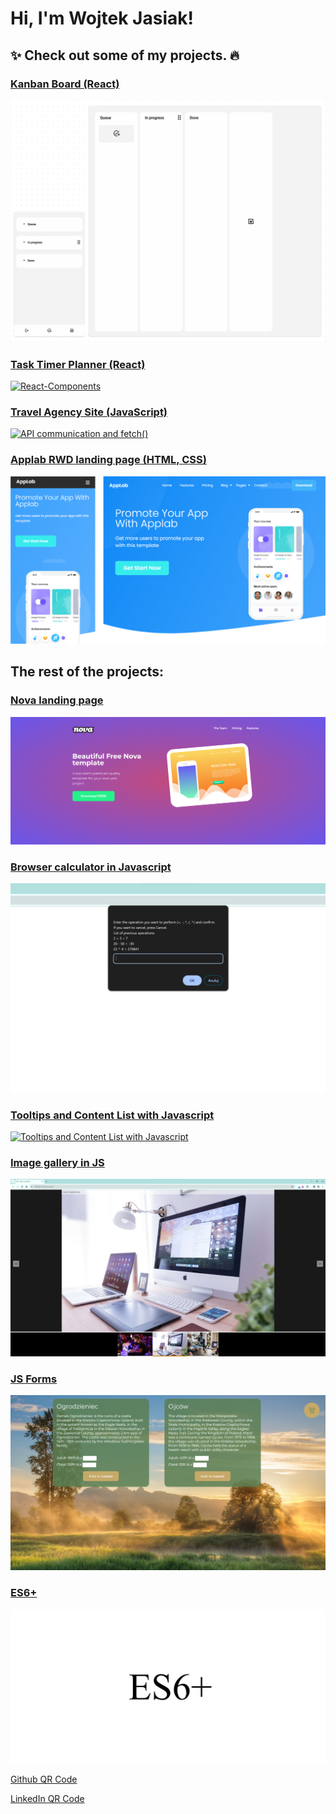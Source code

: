 # Hi, I'm Wojtek Jasiak!

## ✨ Check out some of my projects. 🔥

### [Kanban Board (React)](https://github.com/Typee8/kanban-board-ts)

[![Kanban-Board](https://github.com/Typee8/kanban-board-ts/blob/main/README-assets/project-img.png)](https://github.com/Typee8/kanban-board-ts)

### [Task Timer Planner (React)](https://github.com/Typee8/Task-Timer-Panel)

[![React-Components](https://github.com/Typee8/Task-Timer-Panel/blob/master/README-assets/project-img.png)](https://github.com/Typee8/Task-Timer-Panel)

### [Travel Agency Site (JavaScript)](https://github.com/Typee8/Travel-Agency-Site-JavaScript)

[![API communication and fetch()](https://github.com/Typee8/Travel-Agency-Site-JavaScript/blob/main/README-assets/project-img.png)](https://github.com/Typee8/Travel-Agency-Site-JavaScript)

### [Applab RWD landing page (HTML, CSS)](https://github.com/Typee8/Applab-RWD-landing-page)

[![Applab landing page](https://github.com/Typee8/Applab-RWD-landing-page/blob/main/README-assets/Applab.svg)](https://github.com/Typee8/Applab-RWD-landing-page)

## The rest of the projects:

### [Nova landing page](https://github.com/Typee8/Nova-landing-page-html-css)

[![Nova landing page](https://github.com/Typee8/Nova-landing-page-html-css/blob/main/README-assets/main-page.png)](https://github.com/Typee8/Nova-landing-page-html-css)<br>

### [Browser calculator in Javascript](https://github.com/Typee8/Browser-calculator-in-Javascript)

[![Browser calculator in Javascript](https://github.com/Typee8/Browser-calculator-in-Javascript/blob/main/README-assets/task-js-basics.png)](https://github.com/Typee8/Browser-calculator-in-Javascript)

### [Tooltips and Content List with Javascript](https://github.com/Typee8/Tooltips-and-Content-List-with-Javascript)

[![Tooltips and Content List with Javascript](https://github.com/Typee8/Tooltips-and-Content-List-with-Javascript/blob/main/README-assets/task-js-dom-elements.gif)](https://github.com/Typee8/Tooltips-and-Content-List-with-Javascript)

### [Image gallery in JS](https://github.com/Typee8/Image-gallery-in-JS)

[![Image gallry in JS](https://github.com/Typee8/Image-gallery-in-JS/blob/main/README-assets/task-js-events.png)](https://github.com/Typee8/Image-gallery-in-JS)

### [JS Forms](https://github.com/Typee8/JS-Forms)

[![JS Forms](https://github.com/Typee8/JS-Forms/blob/main/README-assets/project-img.png)](https://github.com/Typee8/JS-Forms)

### [ES6+](https://github.com/Typee8/ES6-mentoring-project)

[![ES6+](https://github.com/Typee8/ES6-mentoring-project/blob/main/README-assets/project-img.png)](https://github.com/Typee8/ES6-mentoring-project)

[Github QR Code](https://drive.google.com/file/d/18tF6TTFXxSx8-prin1A4TAvXNBVI7Hew/view?usp=drivesdk)

[LinkedIn QR Code](https://drive.google.com/file/d/1WWtPuBfazxrttEnz9YVeaPssgzsISTCi/view?usp=drivesdk)

